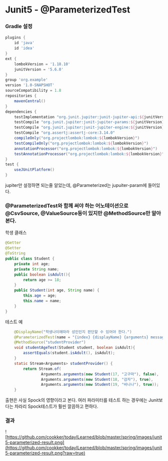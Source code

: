 # Junit5 - @ParameterizedTest

### Gradle 설정

```groovy
plugins {
    id 'java'
    id 'idea'
}
ext {
    lombokVersion = '1.18.10'
    junitVersion = '5.6.0'
}
group 'org.example'
version '1.0-SNAPSHOT'
sourceCompatibility = 1.8
repositories {
    mavenCentral()
}
dependencies {
    testImplementation "org.junit.jupiter:junit-jupiter-api:${junitVersion}"
    testCompile "org.junit.jupiter:junit-jupiter-params:${junitVersion}"
    testCompile "org.junit.jupiter:junit-jupiter-engine:${junitVersion}"
    testCompile "org.assertj:assertj-core:3.14.0"
    compileOnly("org.projectlombok:lombok:${lombokVersion}")
    testCompileOnly("org.projectlombok:lombok:${lombokVersion}")
    annotationProcessor("org.projectlombok:lombok:${lombokVersion}")
    testAnnotationProcessor("org.projectlombok:lombok:${lombokVersion}")
}
test {
    useJUnitPlatform()
}
```

jupiter만 설정하면 되는줄 알았는데, @Parameterized는 jupuiter-param에 들어있다.

### @ParameterizedTest와 함께 써야 하는 어노테이션으로 @CsvSource, @ValueSource등이 있지만 @MethodSource만 알아본다.

학생 클래스

```java
@Getter
@Setter
@ToString
public class Student {
    private int age;
    private String name;
    public boolean isAdult(){
        return age >= 18;
    }
    public Student(int age, String name) {
        this.age = age;
        this.name = name;
    }
}
```

테스트 예

```java
    @DisplayName("학생나이에따라 성인인지 판단할 수 있어야 한다.")
    @ParameterizedTest(name = "{index} {displayName} {arguments} message={0}")
    @MethodSource("studentProvider")
    void studentAgeTest(Student student, boolean isAdult){
        assertEquals(student.isAdult(), isAdult);
    }
    static Stream<Arguments> studentProvider() {
        return Stream.of(
                Arguments.arguments(new Student(17, "고구마"), false),
                Arguments.arguments(new Student(18, "감자"), true),
                Arguments.arguments(new Student(19, "바나나"), true));
    }
```

출현은 사실 Spock의 영향이라고 본다. 여러 파라미터를 테스트 하는 경우에는 Junit보다는 차라리 Spock테스트가 훨씬 깔끔하고 편하다.



### 결과

![https://github.com/cookker/todayILearned/blob/master/spring/images/junit5-parameterized-result.png](https://github.com/cookker/todayILearned/blob/master/spring/images/junit5-parameterized-result.png?raw=true)














